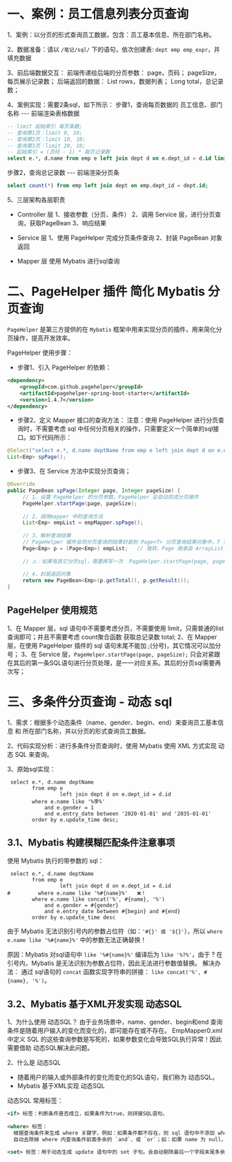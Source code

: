 # 一、案例：员工信息列表分页查询
1、案例：以分页的形式查询员工数据，包含：员工基本信息、所在部门名称。

2、数据准备：请以 `/笔记/sql/` 下的语句，依次创建表: `dept emp emp_expr`，并填充数据

3、前后端数据交互：
  前端传递给后端的分页参数：
     page，页码；
     pageSize，每页展示记录数；
  后端返回的数据：
     List rows，数据列表；
     Long total，总记录数；

4、案例实现：需要2条sql，如下所示：
步骤1，查询每页数据的 员工信息、部门名称 --- 前端渲染表格数据
```sql
-- limit 起始索引 每页条数;
-- 查询第1页：limit 0, 10;
-- 查询第2页：limit 10, 10;
-- 查询第3页：limit 20, 10;
-- 起始索引 = (页码 - 1) * 每页记录数
select e.*, d.name from emp e left join dept d on e.dept_id = d.id limit 0, 10;
```
步骤2，查询总记录数 --- 前端渲染分页条
```sql
select count(*) from emp left join dept on emp.dept_id = dept.id;
```

5、三层架构各层职责
* Controller 层
  1、接收参数（分页、条件）
  2、调用 Service 层，进行分页查询，获取PageBean
  3、响应结果

* Service 层
  1、使用 PageHelper 完成分页条件查询
  2、封装 PageBean 对象返回

* Mapper 层
  使用 Mybatis 进行sql查询


# 二、PageHelper 插件 简化 Mybatis 分页查询
`PageHelper` 是第三方提供的在 `Mybatis` 框架中用来实现分页的插件，用来简化分页操作，提高开发效率。

PageHelper 使用步骤：

* 步骤1、引入 PageHelper 的依赖：
```xml
<dependency>
	<groupId>com.github.pagehelper</groupId>
	<artifactId>pagehelper-spring-boot-starter</artifactId>
	<version>1.4.7</version>
</dependency>
```

* 步骤2、定义 Mapper 接口的查询方法：
注意：使用 PageHelper 进行分页查询时，不需要考虑 sql 中任何分页相关的操作，只需要定义一个简单的sql接口。如下代码所示：
```java
@Select("select e.*, d.name deptName from emp e left join dept d on e.dept_id = d.id")
List<Emp> spPage();
```

* 步骤3、在 Service 方法中实现分页查询；
```java
@Override
public PageBean spPage(Integer page, Integer pageSize) {
     // 1、设置 PageHelper 的分页参数，PageHelper 会自动完成分页操作
     PageHelper.startPage(page, pageSize);
    
     // 2、调用mapper 中的查询方法
     List<Emp> empList = empMapper.spPage();
    
     // 3、解析查询结果
     // PageHelper 插件会将分页查询的结果封装到 Page<T> 分页查询结果对象中，T 表示分页查询结果记录数据的泛型
     Page<Emp> p = (Page<Emp>) empList;   // 强转，Page 继承自 ArrayList
    
     // ⚠️：如果有其它分页sql，需要再写一次  PageHelper.startPage(page, pageSize);，再写对应的sql。
    
     // 4、封装返回对象
     return new PageBean<Emp>(p.getTotal(), p.getResult());
}
```

## PageHelper 使用规范
1、在 Mapper 层，sql 语句中不需要考虑分页，不需要使用 limit，只需普通的list查询即可；并且不需要考虑 count聚合函数 获取总记录数 total;
2、在 Mapper 层，在使用 PageHelper 插件的 sql 语句末尾不能加 ;(分号)，其它情况可以加分号；
3、在 Service 层，`PageHelper.startPage(page, pageSize);` 只会对紧跟在其后的第一条SQL语句进行分页处理，是一一对应关系。其后的分页sql需要再次写；



# 三、多条件分页查询 - 动态 sql
1、需求：根据多个动态条件（name、gender、begin、end）来查询员工基本信息 和 所在部门名称，并以分页的形式查询员工数据。

2、代码实现分析：进行多条件分页查询时，使用 Mybatis 使用 XML 方式实现 动态 SQL 来查询。

3、原始sql实现：
```mysql
 select e.*, d.name deptName
        from emp e
                 left join dept d on e.dept_id = d.id
        where e.name like '%李%'
            and e.gender = 1
            and e.entry_date between '2020-01-01' and '2035-01-01'
        order by e.update_time desc;
```


## 3.1、Mybatis 构建模糊匹配条件注意事项

使用 Mybatis 执行的带参数的 sql：
```mysql
 select e.*, d.name deptName
        from emp e
                 left join dept d on e.dept_id = d.id
#         where e.name like '%#{name}%'   ❌！
        where e.name like concat('%', #{name}, '%')
            and e.gender = #{gender}
            and e.entry_date between #{begin} and #{end}
        order by e.update_time desc
```

由于 Mybatis 无法识别引号内的参数占位符（如：`'#{}' 或 '${}'`），所以 `where e.name like '%#{name}%'` 中的参数无法正确替换！

原因：Mybatis 对sql语句中 `like '%#{name}%'` 编译后为 `like '%?%'`，由于 ? 在引号内，Mybatis 是无法识别为参数占位符，因此无法进行参数值替换。
解决办法： 通过 sql语句的 `concat` 函数实现字符串的拼接： `like concat('%', #{name}, '%')`。


## 3.2、Mybatis 基于XML开发实现 动态SQL
1、为什么使用 动态SQL？
由于业务场景中，name、gender、begin和end 查询条件是随着用户输入的变化而变化的，即可能存在或不存在。
EmpMapper0.xml 中定义 SQL 的这些查询参数是写死的，如果参数变化会导致SQL执行异常！因此需要借助 动态SQL解决此问题。

2、什么是 动态SQL
- 随着用户的输入或外部条件的变化而变化的SQL语句，我们称为 动态SQL。
- Mybatis 基于XML实现 动态SQL

动态SQL 常用标签：
```xml
<if> 标签：判断条件是否成立，如果条件为true，则拼接SQL语句。
 
<where> 标签：
  根据查询条件来生成 where 关键字，例如：如果条件都不存在，则 sql 语句中不添加 where。
  自动去除掉 where 内查询条件前面多余的 `and`、或 `or`；如：如果 name 为 null，则 gender 前面 and 会被去掉

<set> 标签：用于动态生成 update 语句中的 set 子句。会自动剔除最后一个字段末尾多余的逗号，避免语法错误！
```
